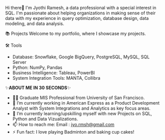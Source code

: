 Hi there👋
I'm Jyothi Ramesh, a data professional with a special interest in SQL. I'm passionate about helping organizations in making sense of their data with my experience in query optimization, 
database design, data modeling, and data analysis.

📚 Projects
Welcome to my portfolio, where I showcase my projects.

🛠️ Tools
* Database: Snowflake, Google BigQuery, PostgreSQL, MySQL, SQL Server
* Python: NumPy, Pandas
* Business Intelligence: Tableau, PowerBI
* System Integration Tools: MANTA, Collibra

✨**ABOUT ME IN 30 SECONDS**✨
- 👩‍🎓 Graduate MIS Professional from University of San Francisco.
- 🔭 I’m currently working in American Express as a Product Development Analyst with System Integrations and Analytics as key focus areas.
- 🌱 I’m currently learning/upskilling myself with new Projects on SQL, Python and Data Vizualizations.
- 📫 How to reach me: Email : jyo.rmsh@gmail.com
- ⚡ Fun fact: I love playing Badminton and baking cup cakes!

